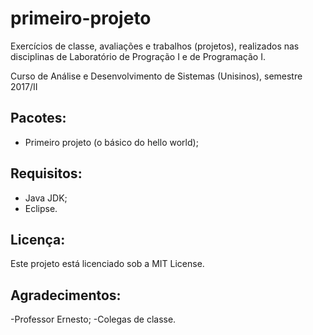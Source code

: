 
# primeiro-projeto

Exercícios de classe, avaliações e trabalhos (projetos), realizados nas disciplinas de Laboratório de Progração I e de Programação I.

Curso de Análise e Desenvolvimento de Sistemas (Unisinos), semestre 2017/II

## Pacotes:
- Primeiro projeto (o básico do hello world);


## Requisitos:
- Java JDK;
- Eclipse.

## Licença:
Este projeto está licenciado sob a MIT License.

## Agradecimentos:
-Professor Ernesto;
-Colegas de classe.
